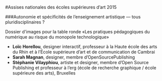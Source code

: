 #Assises nationales des écoles supérieures d’art 2015

###Autonomie et spécificités de l’enseignement artistique — tous pluridisciplinaires ?

Dossier d'images pour la table ronde «Les pratiques pédagogiques du numérique au risque du monopole technologique»

- **Loïc Horellou**, designer interactif, professeur à la Haute école des arts du Rhin et à l’École supérieure d’art et de communication de Cambrai
- **Sarah Magnan**, designer, membre d’OpenSourcePublishing
- **Stéphanie Vilayphiou**, artiste et designer, membre d’Open Source Publishing et professeur à l’erg (école de recherche graphique / école supérieure des arts), Bruxelles
